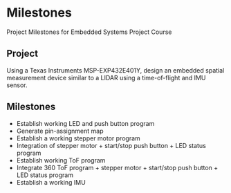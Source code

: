 # Milestones
Project Milestones for Embedded Systems Project Course

## Project
Using a Texas Instruments MSP-EXP432E401Y, design an embedded spatial measurement device similar to a LIDAR using a time-of-flight and IMU sensor.

## Milestones
- Establish working LED and push button program
- Generate pin-assignment map
- Establish a working stepper motor program
- Integration of stepper motor + start/stop push button + LED status program
- Establish working ToF program
- Integrate 360 ToF program + stepper motor + start/stop push button + LED status program
- Establish a working IMU

